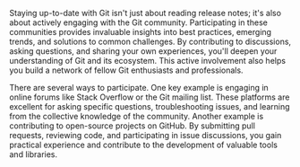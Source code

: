 Staying up-to-date with Git isn't just about reading release notes; it's also about actively engaging with the Git community. Participating in these communities provides invaluable insights into best practices, emerging trends, and solutions to common challenges. By contributing to discussions, asking questions, and sharing your own experiences, you'll deepen your understanding of Git and its ecosystem. This active involvement also helps you build a network of fellow Git enthusiasts and professionals.

There are several ways to participate. One key example is engaging in online forums like Stack Overflow or the Git mailing list. These platforms are excellent for asking specific questions, troubleshooting issues, and learning from the collective knowledge of the community. Another example is contributing to open-source projects on GitHub. By submitting pull requests, reviewing code, and participating in issue discussions, you gain practical experience and contribute to the development of valuable tools and libraries.